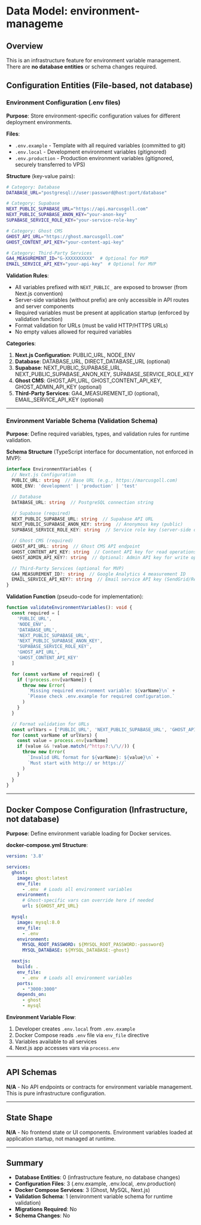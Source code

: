 # Data Model: environment-manageme

## Overview

This is an infrastructure feature for environment variable management. There are **no database entities** or schema changes required.

## Configuration Entities (File-based, not database)

### Environment Configuration (.env files)

**Purpose**: Store environment-specific configuration values for different deployment environments.

**Files**:
- `.env.example` - Template with all required variables (committed to git)
- `.env.local` - Development environment variables (gitignored)
- `.env.production` - Production environment variables (gitignored, securely transferred to VPS)

**Structure** (key-value pairs):
```bash
# Category: Database
DATABASE_URL="postgresql://user:password@host:port/database"

# Category: Supabase
NEXT_PUBLIC_SUPABASE_URL="https://api.marcusgoll.com"
NEXT_PUBLIC_SUPABASE_ANON_KEY="your-anon-key"
SUPABASE_SERVICE_ROLE_KEY="your-service-role-key"

# Category: Ghost CMS
GHOST_API_URL="https://ghost.marcusgoll.com"
GHOST_CONTENT_API_KEY="your-content-api-key"

# Category: Third-Party Services
GA4_MEASUREMENT_ID="G-XXXXXXXXXX"  # Optional for MVP
EMAIL_SERVICE_API_KEY="your-api-key"  # Optional for MVP
```

**Validation Rules**:
- All variables prefixed with `NEXT_PUBLIC_` are exposed to browser (from Next.js convention)
- Server-side variables (without prefix) are only accessible in API routes and server components
- Required variables must be present at application startup (enforced by validation function)
- Format validation for URLs (must be valid HTTP/HTTPS URLs)
- No empty values allowed for required variables

**Categories**:
1. **Next.js Configuration**: PUBLIC_URL, NODE_ENV
2. **Database**: DATABASE_URL, DIRECT_DATABASE_URL (optional)
3. **Supabase**: NEXT_PUBLIC_SUPABASE_URL, NEXT_PUBLIC_SUPABASE_ANON_KEY, SUPABASE_SERVICE_ROLE_KEY
4. **Ghost CMS**: GHOST_API_URL, GHOST_CONTENT_API_KEY, GHOST_ADMIN_API_KEY (optional)
5. **Third-Party Services**: GA4_MEASUREMENT_ID (optional), EMAIL_SERVICE_API_KEY (optional)

---

### Environment Variable Schema (Validation Schema)

**Purpose**: Define required variables, types, and validation rules for runtime validation.

**Schema Structure** (TypeScript interface for documentation, not enforced in MVP):
```typescript
interface EnvironmentVariables {
  // Next.js Configuration
  PUBLIC_URL: string  // Base URL (e.g., https://marcusgoll.com)
  NODE_ENV: 'development' | 'production' | 'test'

  // Database
  DATABASE_URL: string  // PostgreSQL connection string

  // Supabase (required)
  NEXT_PUBLIC_SUPABASE_URL: string  // Supabase API URL
  NEXT_PUBLIC_SUPABASE_ANON_KEY: string  // Anonymous key (public)
  SUPABASE_SERVICE_ROLE_KEY: string  // Service role key (server-side only)

  // Ghost CMS (required)
  GHOST_API_URL: string  // Ghost CMS API endpoint
  GHOST_CONTENT_API_KEY: string  // Content API key for read operations
  GHOST_ADMIN_API_KEY?: string  // Optional: Admin API key for write operations

  // Third-Party Services (optional for MVP)
  GA4_MEASUREMENT_ID?: string  // Google Analytics 4 measurement ID
  EMAIL_SERVICE_API_KEY?: string  // Email service API key (SendGrid/Resend)
}
```

**Validation Function** (pseudo-code for implementation):
```typescript
function validateEnvironmentVariables(): void {
  const required = [
    'PUBLIC_URL',
    'NODE_ENV',
    'DATABASE_URL',
    'NEXT_PUBLIC_SUPABASE_URL',
    'NEXT_PUBLIC_SUPABASE_ANON_KEY',
    'SUPABASE_SERVICE_ROLE_KEY',
    'GHOST_API_URL',
    'GHOST_CONTENT_API_KEY'
  ]

  for (const varName of required) {
    if (!process.env[varName]) {
      throw new Error(
        `Missing required environment variable: ${varName}\n` +
        `Please check .env.example for required configuration.`
      )
    }
  }

  // Format validation for URLs
  const urlVars = ['PUBLIC_URL', 'NEXT_PUBLIC_SUPABASE_URL', 'GHOST_API_URL']
  for (const varName of urlVars) {
    const value = process.env[varName]
    if (value && !value.match(/^https?:\/\//)) {
      throw new Error(
        `Invalid URL format for ${varName}: ${value}\n` +
        `Must start with http:// or https://`
      )
    }
  }
}
```

---

## Docker Compose Configuration (Infrastructure, not database)

**Purpose**: Define environment variable loading for Docker services.

**docker-compose.yml Structure**:
```yaml
version: '3.8'

services:
  ghost:
    image: ghost:latest
    env_file:
      - .env  # Loads all environment variables
    environment:
      # Ghost-specific vars can override here if needed
      url: ${GHOST_API_URL}

  mysql:
    image: mysql:8.0
    env_file:
      - .env
    environment:
      MYSQL_ROOT_PASSWORD: ${MYSQL_ROOT_PASSWORD:-password}
      MYSQL_DATABASE: ${MYSQL_DATABASE:-ghost}

  nextjs:
    build: .
    env_file:
      - .env  # Loads all environment variables
    ports:
      - "3000:3000"
    depends_on:
      - ghost
      - mysql
```

**Environment Variable Flow**:
1. Developer creates `.env.local` from `.env.example`
2. Docker Compose reads `.env` file via `env_file` directive
3. Variables available to all services
4. Next.js app accesses vars via `process.env`

---

## API Schemas

**N/A** - No API endpoints or contracts for environment variable management. This is pure infrastructure configuration.

---

## State Shape

**N/A** - No frontend state or UI components. Environment variables loaded at application startup, not managed at runtime.

---

## Summary

- **Database Entities**: 0 (infrastructure feature, no database changes)
- **Configuration Files**: 3 (.env.example, .env.local, .env.production)
- **Docker Compose Services**: 3 (Ghost, MySQL, Next.js)
- **Validation Schema**: 1 (environment variable schema for runtime validation)
- **Migrations Required**: No
- **Schema Changes**: No
